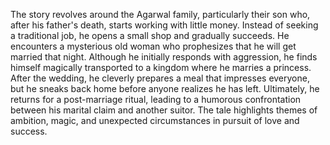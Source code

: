 The story revolves around the Agarwal family, particularly their son who, after his father's death, starts working with little money. Instead of seeking a traditional job, he opens a small shop and gradually succeeds. He encounters a mysterious old woman who prophesizes that he will get married that night. Although he initially responds with aggression, he finds himself magically transported to a kingdom where he marries a princess. After the wedding, he cleverly prepares a meal that impresses everyone, but he sneaks back home before anyone realizes he has left. Ultimately, he returns for a post-marriage ritual, leading to a humorous confrontation between his marital claim and another suitor. The tale highlights themes of ambition, magic, and unexpected circumstances in pursuit of love and success.